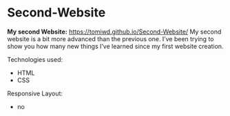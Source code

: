# Second-Website
**My second Website:** https://tomiwd.github.io/Second-Website/
My second website is a bit more advanced than the previous one. I’ve been trying to show you how many new things I’ve learned since my first website creation.


Technologies used:
<ul>
  <li>HTML</li>
  <li>CSS</li>
</ul>

Responsive Layout:
<ul>
  <li>no</li>
</ul>
